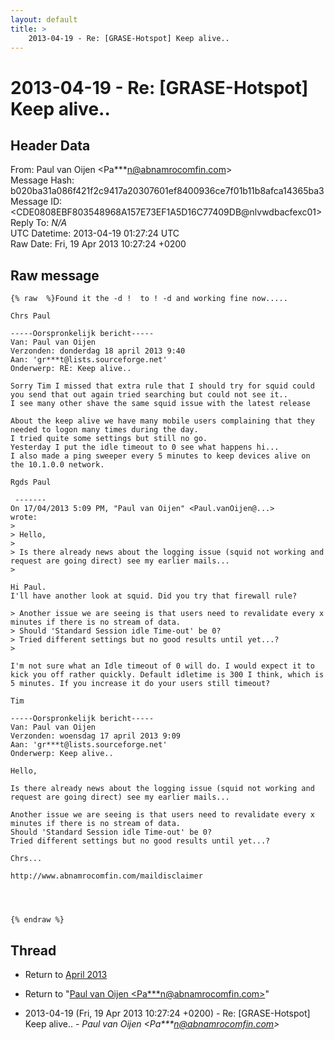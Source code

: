 ```yaml
---
layout: default
title: >
    2013-04-19 - Re: [GRASE-Hotspot] Keep alive..
---
```


# 2013-04-19 - Re: [GRASE-Hotspot] Keep alive..

## Header Data

From: Paul van Oijen \<Pa***n@abnamrocomfin.com\><br>
Message Hash: b020ba31a086f421f2c9417a20307601ef8400936ce7f01b11b8afca14365ba3<br>
Message ID: \<CDE0808EBF803548968A157E73EF1A5D16C77409DB@nlvwdbacfexc01\><br>
Reply To: _N/A_<br>
UTC Datetime: 2013-04-19 01:27:24 UTC<br>
Raw Date: Fri, 19 Apr 2013 10:27:24 +0200<br>

## Raw message

```
{% raw  %}Found it the -d !  to ! -d and working fine now.....

Chrs Paul

-----Oorspronkelijk bericht-----
Van: Paul van Oijen 
Verzonden: donderdag 18 april 2013 9:40
Aan: 'gr***t@lists.sourceforge.net'
Onderwerp: RE: Keep alive..

Sorry Tim I missed that extra rule that I should try for squid could you send that out again tried searching but could not see it..
I see many other shave the same squid issue with the latest release

About the keep alive we have many mobile users complaining that they needed to logon many times during the day.
I tried quite some settings but still no go.
Yesterday I put the idle timeout to 0 see what happens hi...
I also made a ping sweeper every 5 minutes to keep devices alive on the 10.1.0.0 network.

Rgds Paul

 -------
On 17/04/2013 5:09 PM, "Paul van Oijen" <Paul.vanOijen@...>
wrote:
>
> Hello,
>
> Is there already news about the logging issue (squid not working and
request are going direct) see my earlier mails...
>

Hi Paul.
I'll have another look at squid. Did you try that firewall rule?

> Another issue we are seeing is that users need to revalidate every x
minutes if there is no stream of data.
> Should 'Standard Session idle Time-out' be 0?
> Tried different settings but no good results until yet...?
>

I'm not sure what an Idle timeout of 0 will do. I would expect it to kick you off rather quickly. Default idletime is 300 I think, which is 5 minutes. If you increase it do your users still timeout?

Tim

-----Oorspronkelijk bericht-----
Van: Paul van Oijen
Verzonden: woensdag 17 april 2013 9:09
Aan: 'gr***t@lists.sourceforge.net'
Onderwerp: Keep alive..

Hello,

Is there already news about the logging issue (squid not working and request are going direct) see my earlier mails...

Another issue we are seeing is that users need to revalidate every x minutes if there is no stream of data.
Should 'Standard Session idle Time-out' be 0?
Tried different settings but no good results until yet...?

Chrs...

http://www.abnamrocomfin.com/maildisclaimer




{% endraw %}
```

## Thread

+ Return to [April 2013](/archive/2013/04)

+ Return to "[Paul van Oijen <Pa***n<span>@</span>abnamrocomfin.com>](/authors/pa___n_at_abnamrocomfin_com)"

+ 2013-04-19 (Fri, 19 Apr 2013 10:27:24 +0200) - Re: [GRASE-Hotspot] Keep alive.. - _Paul van Oijen \<Pa***n@abnamrocomfin.com\>_

